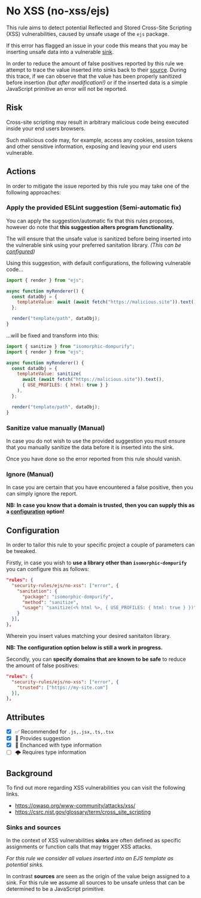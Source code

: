 # No XSS (no-xss/ejs)

This rule aims to detect potential Reflected and Stored Cross-Site Scripting (XSS) vulnerabilities, caused by unsafe usage of the `ejs` package.

If this error has flagged an issue in your code this means that you may be inserting unsafe data into a vulnerable [sink](#sinks-and-sources).

In order to reduce the amount of false positives reported by this rule we attempt to trace the value inserted into sinks back to their [source](#sinks-and-sources). During this trace, if we can observe that the value has been properly sanitized before insertion *(but after modification!)* or if the inserted data is a simple JavaScript primitive an error will not be reported.

## Risk

Cross-site scripting may result in arbitrary malicious code being executed inside your end users browsers.

Such malicious code may, for example, access any cookies, session tokens and other sensitive information, exposing and leaving your end users vulnerable.

## Actions

In order to mitigate the issue reported by this rule you may take one of the following approaches:

### Apply the provided ESLint suggestion (Semi-automatic fix)

You can apply the suggestion/automatic fix that this rules proposes, however do note that **this suggestion alters program functionality**.

The  will ensure that the unsafe value is sanitized before being inserted into the vulnerable sink using your preferred sanitation library. *(This can be [configured](#configuration))*

Using this suggestion, with default configurations, the following vulnerable code...

```js
import { render } from "ejs";

async function myRenderer() {
  const dataObj = {
    templateValue: await (await fetch("https://malicious.site")).text(),
  };

  render("template/path", dataObj);
}
```

...will be fixed and transform into this:

```js
import { sanitize } from "isomorphic-dompurify";
import { render } from "ejs";

async function myRenderer() {
  const dataObj = {
    templateValue: sanitize(
      await (await fetch("https://malicious.site")).text(), 
      { USE_PROFILES: { html: true } }
    ),
  };

  render("template/path", dataObj);
}
```

### Sanitize value manually (Manual)

In case you do not wish to use the provided suggestion you must ensure that you manually sanitize the data before it is inserted into the sink.

Once you have done so the error reported from this rule should vanish.

### Ignore (Manual)

In case you are certain that you have encountered a false positive, then you can simply ignore the report.

**NB: In case you know that a domain is trusted, then you can supply this as a [configuration](#configuration) option!**

## Configuration

In order to tailor this rule to your specific project a couple of parameters can be tweaked.

Firstly, in case you wish to **use a library other than ```isomorphic-dompurify```** you can configure this as follows:

```json
"rules": {
  "security-rules/ejs/no-xss": ["error", {
    "sanitation": {
      "package": "isomorphic-dompurify",
      "method": "sanitize",
      "usage": "sanitize(<% html %>, { USE_PROFILES: { html: true } })"
    }
  }],
},
```

Wherein you insert values matching your desired sanitaiton library.

**NB: The configuration option below is still a work in progress.**

Secondly, you can **specify domains that are known to be safe** to reduce the amount of false positives:

```json
"rules": {
  "security-rules/ejs/no-xss": ["error", {
    "trusted": ["https://my-site.com"]
  }],
},
```

## Attributes

- [X] ✅ Recommended for ```.js,.jsx,.ts,.tsx```
- [X] 🔧 Provides suggestion
- [X] 💭 Enchanced with type information
- [ ] 🌩 Requires type information

## Background

To find out more regarding XSS vulnerabilities you can visit the following links.

- <https://owasp.org/www-community/attacks/xss/>
- <https://csrc.nist.gov/glossary/term/cross_site_scripting>

### Sinks and sources

In the context of XSS vulnerabilities **sinks** are often defined as specific assignments or function calls that may trigger XSS attacks.

*For this rule we consider all values inserted into an EJS template as potential sinks.*

In contrast **sources** are seen as the origin of the value beign assigned to a sink. For this rule we assume all sources to be unsafe unless that can be determined to be a JavaScript primitive.
